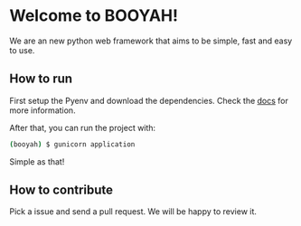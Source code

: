# Welcome to BOOYAH!

We are an new python web framework that aims to be simple, fast and easy to use.

## How to run

First setup the Pyenv and download the dependencies. Check the [docs](docs/dependencies.md) for more information.


After that, you can run the project with:

```sh
(booyah) $ gunicorn application
```

Simple as that!

## How to contribute

Pick a issue and send a pull request. We will be happy to review it.
